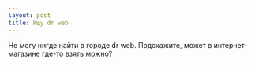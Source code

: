 ```yaml
---
layout: post 
title: Ищу dr web 
--- 
```

Не могу нигде найти в городе dr web. Подскажите, может в интернет-магазине где-то взять можно?